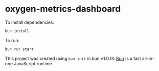 # oxygen-metrics-dashboard

To install dependencies:

```bash
bun install
```

To run:

```bash
bun run start
```

This project was created using `bun init` in bun v1.0.18. [Bun](https://bun.sh) is a fast all-in-one JavaScript runtime.
